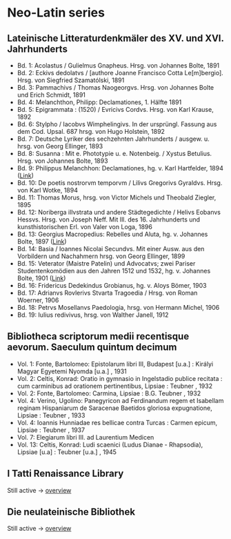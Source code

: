 # Neo-Latin series

## Lateinische Litteraturdenkmäler des XV. und XVI. Jahrhunderts

- Bd. 1: Acolastus / Gulielmus Gnapheus. Hrsg. von Johannes Bolte, 1891
- Bd. 2: Eckivs dedolatvs / [authore Joanne Francisco Cotta Le[m]bergio]. Hrsg. von Siegfried Szamatólski, 1891
- Bd. 3: Pammachivs / Thomas Naogeorgvs. Hrsg. von Johannes Bolte und Erich Schmidt, 1891
- Bd. 4: Melanchthon, Philipp: Declamationes, 1. Hälfte 1891
- Bd. 5: Epigrammata : (1520) / Evricivs Cordvs. Hrsg. von Karl Krause, 1892
- Bd. 6: Stylpho / Iacobvs Wimphelingivs. In der ursprüngl. Fassung aus dem Cod. Upsal. 687 hrsg. von Hugo Holstein, 1892
- Bd. 7: Deutsche Lyriker des sechzehnten Jahrhunderts / ausgew. u. hrsg. von Georg Ellinger, 1893
- Bd. 8: Susanna : Mit e. Phototypie u. e. Notenbeig. / Xystus Betulius. Hrsg. von Johannes Bolte, 1893
- Bd. 9: Philippus Melanchhon: Declamationes, hg. v. Karl Hartfelder, 1894 ([Link](https://archive.org/details/lateinischelitt00moregoog))
- Bd. 10: De poetis nostrorvm temporvm / Lilivs Gregorivs Gyraldvs. Hrsg. von Karl Wotke, 1894
- Bd. 11: Thomas Morus, hrsg. von Victor Michels und Theobald Ziegler, 1895
- Bd. 12: Noriberga illvstrata und andere Städtegedichte / Helivs Eobanvs Hessvs. Hrsg. von Joseph Neff. Mit Ill. des 16. Jahrhunderts und kunsthistorischen Erl. von Valer von Loga, 1896
- Bd. 13: Georgius Macropedius: Rebelles und Aluta, hg. v. Johannes Bolte, 1897 ([Link](https://archive.org/details/rebellesundaluta00macruoft))
- Bd. 14: Basia / Ioannes Nicolai Secundvs. Mit einer Ausw. aus den Vorbildern und Nachahmern hrsg. von Georg Ellinger, 1899
- Bd. 15: Veterator (Maistre Patelin) und Advocatvs; zwei Pariser Studentenkomödien aus den Jahren 1512 und 1532, hg. v. Johannes Bolte, 1901 ([Link](https://archive.org/details/veteratormaistre00boltuoft))
- Bd. 16: Fridericus Dedekindus Grobianus, hg. v. Aloys Bömer, 1903
- Bd. 17: Adrianvs Rovlerivs Stvarta Tragoedia / Hrsg. von Roman Woerner, 1906
- Bd. 18: Petrvs Mosellanvs Paedologia, hrsg. von Hermann Michel, 1906
- Bd. 19: Iulius redivivus, hrsg. von Walther Janell, 1912

## Bibliotheca scriptorum medii recentisque aevorum. Saeculum quintum decimum

- Vol. 1: Fonte, Bartolomeo: Epistolarum libri III, Budapest [u.a.] : Királyi Magyar Egyetemi Nyomda [u.a.] , 1931
- Vol. 2: Celtis, Konrad: Oratio in gymnasio in Ingelstadio publice recitata : cum carminibus ad orationem pertinentibus,   Lipsiae : Teubner , 1932
- Vol. 2: Fonte, Bartolomeo: Carmina, Lipsiae : B.G. Teubner , 1932 
- Vol. 4: Verino, Ugolino: Panegyricon ad Ferdinandum regem et Isabellam reginam Hispaniarum de Saracenae Baetidos gloriosa expugnatione, Lipsiae : Teubner , 1933
- Vol. 4: Ioannis Hunniadae res bellicae contra Turcas : Carmen epicum,   Lipsiae : Teubner , 1937
- Vol. 7: Elegiarum libri III. ad Laurentium Medicen
- Vol. 13: Celtis, Konrad:  Ludi scaenici (Ludus Dianae - Rhapsodia), Lipsiae [u.a] : Teubner [u.a.] , 1945

## I Tatti Renaissance Library 

Still active -> [overview](https://www.hup.harvard.edu/collection.php?cpk=1145)

## Die neulateinische Bibliothek

Still active -> [overview](https://www.winter-verlag.de/de/programm/buchreihen/klassische_philologie/reihe169/Die_neulateinische_Bibliothek/alle/)



